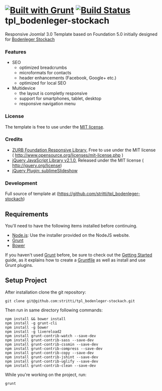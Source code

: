[![Built with Grunt](https://cdn.gruntjs.com/builtwith.png)](http://gruntjs.com/)
[![Build Status](https://secure.travis-ci.org/stritti/tpl_bodenleger-stockach.svg?branch=master)](https://travis-ci.org/stritti/tpl_bodenleger-stockach)
tpl_bodenleger-stockach
=======================

Responsive Joomla! 3.0 Template based on Foundation 5.0 initially designed for
[Bodenleger Stockach](http://www.bodenleger-stockach.de)

### Features
 * SEO
 	* optimized breadcrumbs
 	* microformats for contacts
 	* header enhancements (Facebook, Google+ etc.)
 	* optimized for local SEO
 * Multidevice
 	* the layout is completly responsive
 	* support for smartphones, tablet, desktop
 	* responsive navigation menu




### License
The template is free to use under the [MIT license](http://www.opensource.org/licenses/mit-license.php).

### Credits
 * [ZURB Foundation Responsive Library](http://foundation.zurb.com),
   Free to use under the MIT license ( http://www.opensource.org/licenses/mit-license.php )
 * [jQuery JavaScript Library v2.1.0](http://jquery.com/),
   Released under the MIT license ( http://jquery.org/license)
 * [jQuery Plugin: sublimeSlideshow](http://www.jqueryscript.net/slideshow/Fullscreen-Background-Image-Slideshow-Plugin-with-jQuery.html)


### Development
Full source of template at (https://github.com/stritti/tpl_bodenleger-stockach)

## Requirements
You'll need to have the following items installed before continuing.

  * [Node.js](http://nodejs.org): Use the installer provided on the NodeJS website.
  * [Grunt](http://gruntjs.com/)
  * [Bower](http://bower.io)

If you haven't used [Grunt](http://gruntjs.com/) before, be sure to check out the
[Getting Started](http://gruntjs.com/getting-started) guide, as it explains how to create a
[Gruntfile](http://gruntjs.com/sample-gruntfile) as well as install and use Grunt plugins.

## Setup Project
After installation clone the git repository:
```shell
git clone git@github.com:stritti/tpl_bodenleger-stockach.git
```

Then run in same directory following commands:
```shell
npm install && bower install
npm install -g grunt-cli
npm install -g bower
npm install -g livereload2
npm install grunt-contrib-watch --save-dev
npm install grunt-contrib-sass --save-dev
npm install grunt-contrib-cssmin --save-dev
npm install grunt-contrib-compress --save-dev
npm install grunt-contrib-copy --save-dev
npm install grunt-contrib-jshint --save-dev
npm install grunt-contrib-uglify --save-dev
npm install grunt-contrib-clean --save-dev
```

While you're working on the project, run:

`grunt`
